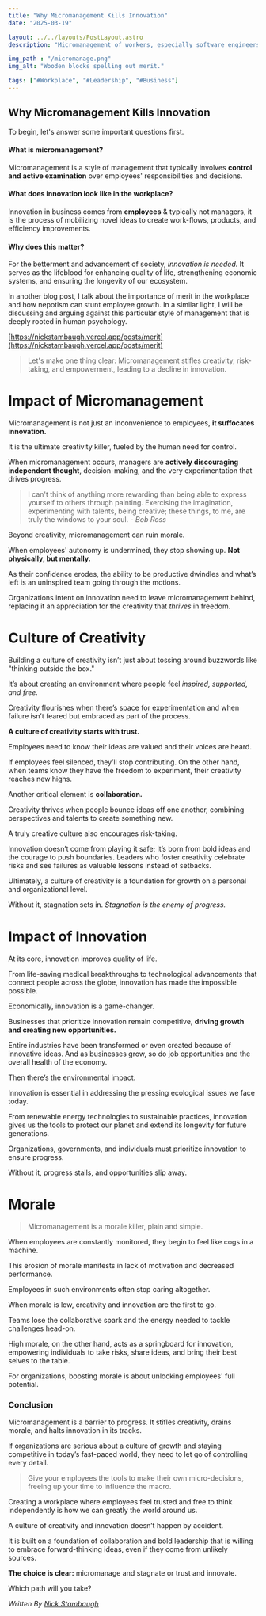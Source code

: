 ```yaml
---
title: "Why Micromanagement Kills Innovation"
date: "2025-03-19"

layout: ../../layouts/PostLayout.astro
description: "Micromanagement of workers, especially software engineers, is detrimental to innovation."

img_path : "/micromanage.png"
img_alt: "Wooden blocks spelling out merit."

tags: ["#Workplace", "#Leadership", "#Business"]
---
```

## Why Micromanagement Kills Innovation

To begin, let's answer some important questions first.

#### What is micromanagement? 

Micromanagement is a style of management that typically involves **control and active examination** over employees' responsibilities and decisions.

#### What does innovation look like in the workplace?

Innovation in business comes from **employees** & typically not managers, it is the process of mobilizing novel ideas to create work-flows, products, and efficiency improvements.

#### Why does this matter?

For the betterment and advancement of society, *innovation is needed.* It serves as the lifeblood for enhancing quality of life, strengthening economic systems, and ensuring the longevity of our ecosystem.

In another blog post, I talk about the importance of merit in the workplace and how nepotism can stunt employee growth. In a similar light, I will be discussing and arguing against this particular style of management that is deeply rooted in human psychology.

[https://nickstambaugh.vercel.app/posts/merit](https://nickstambaugh.vercel.app/posts/merit)

> Let's make one thing clear: Micromanagement stifles creativity, risk-taking, and empowerment, leading to a decline in innovation.

# Impact of Micromanagement
Micromanagement is not just an inconvenience to employees, **it suffocates innovation.**

It is the ultimate creativity killer, fueled by the human need for control. 

When micromanagement occurs, managers are **actively discouraging independent thought**, decision-making, and the very experimentation that drives progress.

> I can't think of anything more rewarding than being able to express yourself to others through painting. Exercising the imagination, experimenting with talents, being creative; these things, to me, are truly the windows to your soul. - *Bob Ross*

Beyond creativity, micromanagement can ruin morale. 

When employees' autonomy is undermined, they stop showing up. **Not physically, but mentally.** 

As their confidence erodes, the ability to be productive dwindles and what’s left is an uninspired team going through the motions.

Organizations intent on innovation need to leave micromanagement behind, replacing it an appreciation for the creativity that *thrives* in freedom.

# Culture of Creativity
Building a culture of creativity isn’t just about tossing around buzzwords like "thinking outside the box." 

It’s about creating an environment where people feel *inspired, supported, and free.*

Creativity flourishes when there’s space for experimentation and when failure isn’t feared but embraced as part of the process.

**A culture of creativity starts with trust.**

Employees need to know their ideas are valued and their voices are heard. 

If employees feel silenced, they’ll stop contributing. On the other hand, when teams know they have the freedom to experiment, their creativity reaches new highs.

Another critical element is **collaboration.** 

Creativity thrives when people bounce ideas off one another, combining perspectives and talents to create something new. 

A truly creative culture also encourages risk-taking. 

Innovation doesn’t come from playing it safe; it’s born from bold ideas and the courage to push boundaries. Leaders who foster creativity celebrate risks and see failures as valuable lessons instead of setbacks.

Ultimately, a culture of creativity is a foundation for growth on a personal and organizational level. 

Without it, stagnation sets in. *Stagnation is the enemy of progress.*

# Impact of Innovation
At its core, innovation improves quality of life. 

From life-saving medical breakthroughs to technological advancements that connect people across the globe, innovation has made the impossible possible.

Economically, innovation is a game-changer. 

Businesses that prioritize innovation remain competitive, **driving growth and creating new opportunities.** 

Entire industries have been transformed or even created because of innovative ideas. And as businesses grow, so do job opportunities and the overall health of the economy.

Then there’s the environmental impact. 

Innovation is essential in addressing the pressing ecological issues we face today. 

From renewable energy technologies to sustainable practices, innovation gives us the tools to protect our planet and extend its longevity for future generations.

Organizations, governments, and individuals must prioritize innovation to ensure progress. 

Without it, progress stalls, and opportunities slip away.

# Morale
> Micromanagement is a morale killer, plain and simple. 

When employees are constantly monitored, they begin to feel like cogs in a machine. 

This erosion of morale manifests in lack of motivation and decreased performance.

Employees in such environments often stop caring altogether.

When morale is low, creativity and innovation are the first to go. 

Teams lose the collaborative spark and the energy needed to tackle challenges head-on. 

High morale, on the other hand, acts as a springboard for innovation, empowering individuals to take risks, share ideas, and bring their best selves to the table. 

For organizations, boosting morale is about unlocking employees' full potential.

### Conclusion
Micromanagement is a barrier to progress. It stifles creativity, drains morale, and halts innovation in its tracks. 

If organizations are serious about a culture of growth and staying competitive in today’s fast-paced world, they need to let go of controlling every detail.

> Give your employees the tools to make their own micro-decisions, freeing up your time to influence the macro.

Creating a workplace where employees feel trusted and free to think independently is how we can greatly the world around us. 

A culture of creativity and innovation doesn’t happen by accident. 

It is built on a foundation of collaboration and bold leadership that is willing to embrace forward-thinking ideas, even if they come from unlikely sources.

**The choice is clear:** micromanage and stagnate or trust and innovate. 

Which path will you take?

*Written By [Nick Stambaugh](https://www.linkedin.com/in/nick-s-694241139/)*